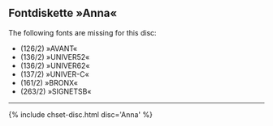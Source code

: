## Fontdiskette »Anna«

The following fonts are missing for this disc:

- (126/2) »AVANT«
- (136/2) »UNIVER52«
- (136/2) »UNIVER62«
- (137/2) »UNIVER-C«
- (161/2) »BRONX«
- (263/2) »SIGNETSB«

<hr class="thick">

{% include chset-disc.html disc='Anna' %}